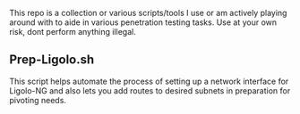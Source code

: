 This repo is a collection or various scripts/tools I use or am actively playing around with to aide in various penetration testing tasks. Use at your own risk, dont perform anything illegal. 


## Prep-Ligolo.sh
This script helps automate the process of setting up a network interface for Ligolo-NG and also lets you add routes to desired subnets in preparation for pivoting needs. 
